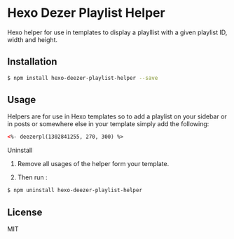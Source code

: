 # Hexo Dezer Playlist Helper

Hexo helper for use in templates to display a playllist with a given playlist ID, width and height.

## Installation

``` bash
$ npm install hexo-deezer-playlist-helper --save
```

## Usage

Helpers are for use in Hexo templates so to add a playlist on your sidebar or in posts or somewhere else in your template simply add the following:

```html
<%- deezerpl(1302841255, 270, 300) %>
```

Uninstall

1. Remove all usages of the helper form your template.

2. Then run :

``` bash
$ npm uninstall hexo-deezer-playlist-helper
```

## License

MIT